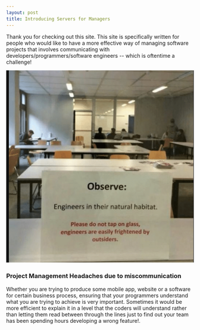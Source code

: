 ```yaml
---
layout: post
title: Introducing Servers for Managers
---
```


Thank you for checking out this site. This site is specifically written for people who would like to have a more effective way of managing software projects that involves communicating with developers/programmers/software engineers -- which is oftentime a challenge! 

![Do not Disturb](/public/donotdisturb.png)


### Project Management Headaches due to miscommunication

Whether you are trying to produce some mobile app, website or a software for certain business process, ensuring that your programmers understand what you are trying to achieve is very important. Sometimes it would be more efficient to explain it in a level that the coders will understand rather than letting them read between through the lines just to find out your team has been spending hours developing a wrong feature!.


